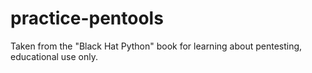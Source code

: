 # practice-pentools
Taken from the "Black Hat Python" book for learning about pentesting, educational use only. 
